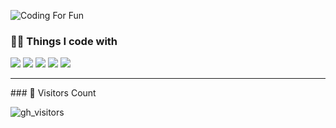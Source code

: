 ![Coding For Fun](https://glitch-art.vercel.app/api/simple?word=<Life%20/>)

### 🧑‍💻 Things I code with

  <code><a href="https://github.com/vuejs/core"><img src="https://api.iconify.design/logos:react.svg" /></a></code>
  <code><a href="https://github.com/vitejs/vite"><img src="https://api.iconify.design/logos:vitejs.svg" /></a></code>
  <code><a href="https://github.com/microsoft/TypeScript"><img src="https://api.iconify.design/logos:typescript-icon.svg" /></a></code>
  <code><a href="https://github.com/unocss/unocss"><img src="https://api.iconify.design/logos:tailwindcss.svg" /></a></code>
  <code><a href="https://github.com/rust-lang/rust"><img src="https://api.iconify.design/logos:rust.svg" /></a></code>
<hr />
### 👀 Visitors Count

![gh_visitors](https://profile-counter.glitch.me/alexzhang1030/count.svg)
